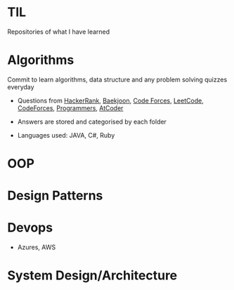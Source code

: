 # TIL
Repositories of what I have learned

# Algorithms
Commit to learn algorithms, data structure and any problem solving quizzes everyday

- Questions from [HackerRank](https://www.hackerrank.com), [Baekjoon](https://www.acmicpc.net/), [Code Forces](https://codeforces.com/), [LeetCode](https://leetcode.com), [CodeForces](https://codeforces.com/), [Programmers](https://programmers.co.kr), [AtCoder](https://atcoder.jp/)

- Answers are stored and categorised by each folder
- Languages used: JAVA, C#, Ruby

# OOP

# Design Patterns

# Devops
- Azures, AWS

# System Design/Architecture

